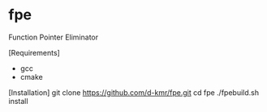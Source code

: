 # fpe
Function Pointer Eliminator

[Requirements]
- gcc
- cmake


[Installation]
git clone https://github.com/d-kmr/fpe.git
cd fpe
./fpebuild.sh install